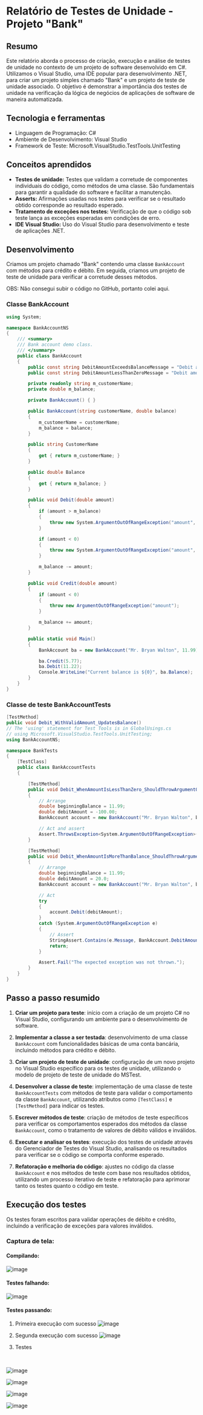 
# Relatório de Testes de Unidade - Projeto "Bank"

## Resumo

Este relatório aborda o processo de criação, execução e análise de testes de unidade no contexto de um projeto de software desenvolvido em C#. Utilizamos o Visual Studio, uma IDE popular para desenvolvimento .NET, para criar um projeto simples chamado "Bank" e um projeto de teste de unidade associado. O objetivo é demonstrar a importância dos testes de unidade na verificação da lógica de negócios de aplicações de software de maneira automatizada.

## Tecnologia e ferramentas

- Linguagem de Programação: C#
- Ambiente de Desenvolvimento: Visual Studio
- Framework de Teste: Microsoft.VisualStudio.TestTools.UnitTesting

## Conceitos aprendidos

- **Testes de unidade:** Testes que validam a corretude de componentes individuais do código, como métodos de uma classe. São fundamentais para garantir a qualidade do software e facilitar a manutenção.
- **Asserts:** Afirmações usadas nos testes para verificar se o resultado obtido corresponde ao resultado esperado.
- **Tratamento de exceções nos testes:** Verificação de que o código sob teste lança as exceções esperadas em condições de erro.
- **IDE Visual Studio:** Uso do Visual Studio para desenvolvimento e teste de aplicações .NET.

## Desenvolvimento

Criamos um projeto chamado "Bank" contendo uma classe `BankAccount` com métodos para crédito e débito. Em seguida, criamos um projeto de teste de unidade para verificar a corretude desses métodos.

OBS: Não consegui subir o código no GitHub, portanto colei aqui. 

### Classe BankAccount

```csharp
using System;

namespace BankAccountNS
{
    /// <summary>
    /// Bank account demo class.
    /// </summary>
    public class BankAccount
    {
        public const string DebitAmountExceedsBalanceMessage = "Debit amount exceeds balance";
        public const string DebitAmountLessThanZeroMessage = "Debit amount is less than zero";

        private readonly string m_customerName;
        private double m_balance;

        private BankAccount() { }

        public BankAccount(string customerName, double balance)
        {
            m_customerName = customerName;
            m_balance = balance;
        }

        public string CustomerName
        {
            get { return m_customerName; }
        }

        public double Balance
        {
            get { return m_balance; }
        }

        public void Debit(double amount)
        {
            if (amount > m_balance)
            {
                throw new System.ArgumentOutOfRangeException("amount", amount, DebitAmountExceedsBalanceMessage);
            }

            if (amount < 0)
            {
                throw new System.ArgumentOutOfRangeException("amount", amount, DebitAmountLessThanZeroMessage);
            }

            m_balance -= amount;
        }

        public void Credit(double amount)
        {
            if (amount < 0)
            {
                throw new ArgumentOutOfRangeException("amount");
            }

            m_balance += amount;
        }

        public static void Main()
        {
            BankAccount ba = new BankAccount("Mr. Bryan Walton", 11.99);

            ba.Credit(5.77);
            ba.Debit(11.22);
            Console.WriteLine("Current balance is ${0}", ba.Balance);
        }
    }
}
```

### Classe de teste BankAccountTests

```csharp
[TestMethod]
public void Debit_WithValidAmount_UpdatesBalance()
// The 'using' statement for Test Tools is in GlobalUsings.cs
// using Microsoft.VisualStudio.TestTools.UnitTesting;
using BankAccountNS;

namespace BankTests
{
    [TestClass]
    public class BankAccountTests
    {

        [TestMethod]
        public void Debit_WhenAmountIsLessThanZero_ShouldThrowArgumentOutOfRange()
        {
            // Arrange
            double beginningBalance = 11.99;
            double debitAmount = -100.00;
            BankAccount account = new BankAccount("Mr. Bryan Walton", beginningBalance);

            // Act and assert
            Assert.ThrowsException<System.ArgumentOutOfRangeException>(() => account.Debit(debitAmount));
        }

        [TestMethod]
        public void Debit_WhenAmountIsMoreThanBalance_ShouldThrowArgumentOutOfRange()
        {
            // Arrange
            double beginningBalance = 11.99;
            double debitAmount = 20.0;
            BankAccount account = new BankAccount("Mr. Bryan Walton", beginningBalance);

            // Act
            try
            {
                account.Debit(debitAmount);
            }
            catch (System.ArgumentOutOfRangeException e)
            {
                // Assert
                StringAssert.Contains(e.Message, BankAccount.DebitAmountExceedsBalanceMessage);
                return;
            }

            Assert.Fail("The expected exception was not thrown.");
        }
    }
}
```

## Passo a passo resumido

1. **Criar um projeto para teste**: início com a criação de um projeto C# no Visual Studio, configurando um ambiente para o desenvolvimento de software.

2. **Implementar a classe a ser testada**: desenvolvimento de uma classe `BankAccount` com funcionalidades básicas de uma conta bancária, incluindo métodos para crédito e débito.

3. **Criar um projeto de teste de unidade**: configuração de um novo projeto no Visual Studio específico para os testes de unidade, utilizando o modelo de projeto de teste de unidade do MSTest.

4. **Desenvolver a classe de teste**: implementação de uma classe de teste `BankAccountTests` com métodos de teste para validar o comportamento da classe `BankAccount`, utilizando atributos como `[TestClass]` e `[TestMethod]` para indicar os testes.

5. **Escrever métodos de teste**: criação de métodos de teste específicos para verificar os comportamentos esperados dos métodos da classe `BankAccount`, como o tratamento de valores de débito válidos e inválidos.

6. **Executar e analisar os testes**: execução dos testes de unidade através do Gerenciador de Testes do Visual Studio, analisando os resultados para verificar se o código se comporta conforme esperado.

7. **Refatoração e melhoria do código**: ajustes no código da classe `BankAccount` e nos métodos de teste com base nos resultados obtidos, utilizando um processo iterativo de teste e refatoração para aprimorar tanto os testes quanto o código em teste.


## Execução dos testes

Os testes foram escritos para validar operações de débito e crédito, incluindo a verificação de exceções para valores inválidos.

### Captura de tela:

#### Compilando:
![image](assets/compilando2.png)

#### Testes falhando:
![image](assets/testes_falhando.jpg)

#### Testes passando:
1. Primeira execução com sucesso
![image](assets/primeira_execucao_com_sucesso.png)

2. Segunda execução com sucesso 
![image](assets/segunda_execucao_com_sucesso.png)

3. Testes
<br/> 

![image](assets/teste_1.png)
<br/>

![image](assets/teste_2.png)
<br/>

![image](assets/teste_3.png)
<br/>

![image](assets/todos-testes.png)
